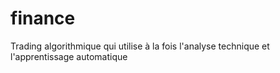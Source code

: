 # finance
Trading algorithmique qui utilise à la fois l'analyse technique et l'apprentissage automatique
